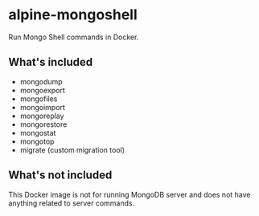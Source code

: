 # alpine-mongoshell

Run Mongo Shell commands in Docker.

## What's included

- mongodump
- mongoexport
- mongofiles
- mongoimport
- mongoreplay
- mongorestore
- mongostat
- mongotop  
- migrate (custom migration tool)

## What's not included

This Docker image is not for running MongoDB server and does not have anything related to server commands.
